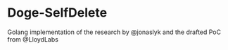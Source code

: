 # Doge-SelfDelete
Golang implementation of the research by @jonaslyk and the drafted PoC from @LloydLabs
